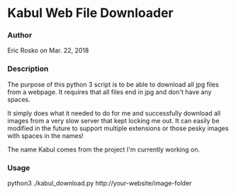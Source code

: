 # Kabul Web File Downloader

### Author
Eric Rosko on Mar. 22, 2018

### Description
The purpose of this python 3 script is to be able to download all jpg files from a webpage.   It requires that all files end in jpg and don't have any spaces.

It simply does what it needed to do for me and successfully download all images from a very slow server that kept locking me out.  It can easily be modified in the future to support multiple extensions or those pesky images with spaces in the names!

The name Kabul comes from the project I'm currently working on.

### Usage
python3 ./kabul_download.py http://your-website/image-folder
